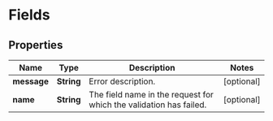 
# Fields

## Properties
Name | Type | Description | Notes
------------ | ------------- | ------------- | -------------
**message** | **String** | Error description. |  [optional]
**name** | **String** | The field name in the request for which the validation has failed. |  [optional]



